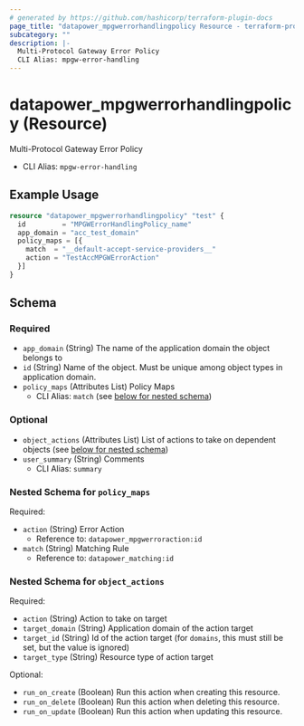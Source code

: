 ```yaml
---
# generated by https://github.com/hashicorp/terraform-plugin-docs
page_title: "datapower_mpgwerrorhandlingpolicy Resource - terraform-provider-datapower"
subcategory: ""
description: |-
  Multi-Protocol Gateway Error Policy
  CLI Alias: mpgw-error-handling
---
```


# datapower_mpgwerrorhandlingpolicy (Resource)

Multi-Protocol Gateway Error Policy
  - CLI Alias: `mpgw-error-handling`

## Example Usage

```terraform
resource "datapower_mpgwerrorhandlingpolicy" "test" {
  id         = "MPGWErrorHandlingPolicy_name"
  app_domain = "acc_test_domain"
  policy_maps = [{
    match  = "__default-accept-service-providers__"
    action = "TestAccMPGWErrorAction"
  }]
}
```

<!-- schema generated by tfplugindocs -->
## Schema

### Required

- `app_domain` (String) The name of the application domain the object belongs to
- `id` (String) Name of the object. Must be unique among object types in application domain.
- `policy_maps` (Attributes List) Policy Maps
  - CLI Alias: `match` (see [below for nested schema](#nestedatt--policy_maps))

### Optional

- `object_actions` (Attributes List) List of actions to take on dependent objects (see [below for nested schema](#nestedatt--object_actions))
- `user_summary` (String) Comments
  - CLI Alias: `summary`

<a id="nestedatt--policy_maps"></a>
### Nested Schema for `policy_maps`

Required:

- `action` (String) Error Action
  - Reference to: `datapower_mpgwerroraction:id`
- `match` (String) Matching Rule
  - Reference to: `datapower_matching:id`


<a id="nestedatt--object_actions"></a>
### Nested Schema for `object_actions`

Required:

- `action` (String) Action to take on target
- `target_domain` (String) Application domain of the action target
- `target_id` (String) Id of the action target (for `domains`, this must still be set, but the value is ignored)
- `target_type` (String) Resource type of action target

Optional:

- `run_on_create` (Boolean) Run this action when creating this resource.
- `run_on_delete` (Boolean) Run this action when deleting this resource.
- `run_on_update` (Boolean) Run this action when updating this resource.
